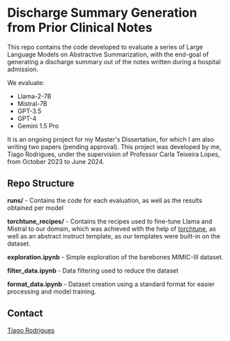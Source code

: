 # Discharge Summary Generation from Prior Clinical Notes

This repo contains the code developed to evaluate a series of Large Language Models on Abstractive Summarization, with the end-goal of generating a discharge summary out of the notes written during a hospital admission.

We evaluate:

- Llama-2-7B
- Mistral-7B
- GPT-3.5
- GPT-4
- Gemini 1.5 Pro

It is an ongoing project for my Master's Dissertation, for which I am also writing two papers (pending approval). This project was developed by me, Tiago Rodrigues, under the supervision of Professor Carla Teixeira Lopes, from October 2023 to June 2024.

## Repo Structure

**runs/** - Contains the code for each evaluation, as well as the results obtained per model

**torchtune_recipes/** - Contains the recipes used to fine-tune Llama and Mistral to our domain, which was achieved with the help of [torchtune](https://github.com/pytorch/torchtune), as well as an abstract instruct template, as our templates were built-in on the dataset.

**exploration.ipynb** - Simple exploration of the barebones MIMIC-III dataset.

**filter_data.ipynb** - Data filtering used to reduce the dataset

**format_data.ipynb** - Dataset creation using a standard format for easier processing and model training.

## Contact

[Tiago Rodrigues](mailto:up201907021@up.pt)
